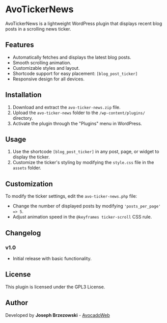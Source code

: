 # AvoTickerNews

AvoTickerNews is a lightweight WordPress plugin that displays recent blog posts in a scrolling news ticker.

## Features
- Automatically fetches and displays the latest blog posts.
- Smooth scrolling animation.
- Customizable styles and layout.
- Shortcode support for easy placement: `[blog_post_ticker]`
- Responsive design for all devices.

## Installation
1. Download and extract the `avo-ticker-news.zip` file.
2. Upload the `avo-ticker-news` folder to the `/wp-content/plugins/` directory.
3. Activate the plugin through the "Plugins" menu in WordPress.

## Usage
1. Use the shortcode `[blog_post_ticker]` in any post, page, or widget to display the ticker.
2. Customize the ticker's styling by modifying the `style.css` file in the `assets` folder.

## Customization
To modify the ticker settings, edit the `avo-ticker-news.php` file:
- Change the number of displayed posts by modifying `'posts_per_page' => 5`.
- Adjust animation speed in the `@keyframes ticker-scroll` CSS rule.

## Changelog
### v1.0
- Initial release with basic functionality.

## License
This plugin is licensed under the GPL3 License.

## Author
Developed by **Joseph Brzezowski** - [AvocadoWeb](https://avocadoweb.net)

